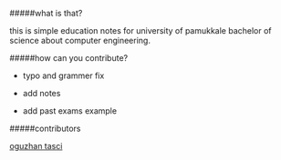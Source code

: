 #####what is that?

this is simple education notes for university of pamukkale bachelor of science about computer engineering.



#####how can you contribute?

- typo and grammer fix

- add notes

- add past exams example




#####contributors

[oguzhan tasci](http://twitter.com/oguzhntasci)

